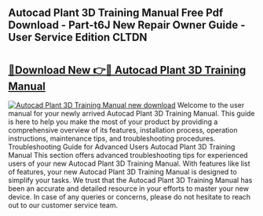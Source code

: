 ## Autocad Plant 3D Training Manual Free Pdf Download - Part-t6J New Repair Owner Guide - User Service Edition CLTDN

# <h2><a href="http://bc19292.oget.top/?id=Autocad+Plant+3D+Training+Manual">🔗Download New 👉🔴 Autocad Plant 3D Training Manual</a></h2>

[![Autocad Plant 3D Training Manual new download](https://i.imgur.com/5g1atiW.png)](http://bc19292.oget.top/?id=Autocad+Plant+3D+Training+Manual)
Welcome to the user manual for your newly arrived Autocad Plant 3D Training Manual. This guide is here to help you make the most of your product by providing a comprehensive overview of its features, installation process, operation instructions, maintenance tips, and troubleshooting procedures. Troubleshooting Guide for Advanced Users Autocad Plant 3D Training Manual This section offers advanced troubleshooting tips for experienced users of your new Autocad Plant 3D Training Manual. With features like list of features, your new Autocad Plant 3D Training Manual is designed to simplify your tasks. We trust that the Autocad Plant 3D Training Manual has been an accurate and detailed resource in your efforts to master your new device. In case of any queries or concerns, please do not hesitate to reach out to our customer service team.
